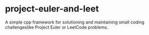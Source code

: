 # project-euler-and-leet

A simple cpp framework for solutioning and maintaining small coding challengeslike Project Euler or LeetCode problems.
